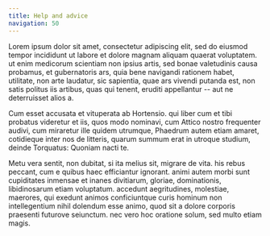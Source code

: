 ```yaml
---
title: Help and advice
navigation: 50
---
```


Lorem ipsum dolor sit amet, consectetur adipiscing elit, sed do eiusmod tempor incididunt ut labore et dolore magnam aliquam quaerat voluptatem. ut enim medicorum scientiam non ipsius artis, sed bonae valetudinis causa probamus, et gubernatoris ars, quia bene navigandi rationem habet, utilitate, non arte laudatur, sic sapientia, quae ars vivendi putanda est, non satis politus iis artibus, quas qui tenent, eruditi appellantur -- aut ne deterruisset alios a.

Cum esset accusata et vituperata ab Hortensio. qui liber cum et tibi probatus videretur et iis, quos modo nominavi, cum Attico nostro frequenter audivi, cum miraretur ille quidem utrumque, Phaedrum autem etiam amaret, cotidieque inter nos de litteris, quarum summum erat in utroque studium, deinde Torquatus: Quoniam nacti te.

Metu vera sentit, non dubitat, si ita melius sit, migrare de vita. his rebus peccant, cum e quibus haec efficiantur ignorant. animi autem morbi sunt cupiditates inmensae et inanes divitiarum, gloriae, dominationis, libidinosarum etiam voluptatum. accedunt aegritudines, molestiae, maerores, qui exedunt animos conficiuntque curis hominum non intellegentium nihil dolendum esse animo, quod sit a dolore corporis praesenti futurove seiunctum. nec vero hoc oratione solum, sed multo etiam magis.
